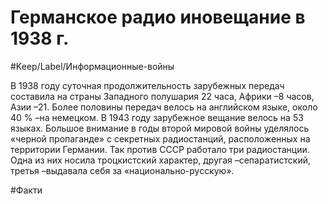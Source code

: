 # Германское радио иновещание в 1938 г.

#Keep/Label/Информационные-войны

В 1938 году суточная продолжительность зарубежных передач составила на страны Западного полушария 22 часа, Африки –8 часов, Азии –21. Более половины передач велось на английском языке, около 40 % –на немецком. В 1943 году зарубежное вещание велось на 53 языках. Большое внимание в годы второй мировой войны уделялось «черной пропаганде» с секретных радиостанций, расположенных на территории Германии. Так против СССР работало три радиостанции. Одна из них носила троцкистский характер, другая –сепаратистский, третья –выдавала себя за «национально-русскую».

#Факти